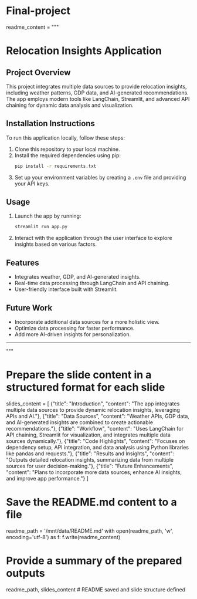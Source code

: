 # Final-project

readme_content = """
# Relocation Insights Application

## Project Overview
This project integrates multiple data sources to provide relocation insights, including weather patterns, GDP data, and AI-generated recommendations. The app employs modern tools like LangChain, Streamlit, and advanced API chaining for dynamic data analysis and visualization.

## Installation Instructions
To run this application locally, follow these steps:
1. Clone this repository to your local machine.
2. Install the required dependencies using pip:
    ```bash
    pip install -r requirements.txt
    ```
3. Set up your environment variables by creating a `.env` file and providing your API keys.

## Usage
1. Launch the app by running:
    ```bash
    streamlit run app.py
    ```
2. Interact with the application through the user interface to explore insights based on various factors.

## Features
- Integrates weather, GDP, and AI-generated insights.
- Real-time data processing through LangChain and API chaining.
- User-friendly interface built with Streamlit.

## Future Work
- Incorporate additional data sources for a more holistic view.
- Optimize data processing for faster performance.
- Add more AI-driven insights for personalization.

---
"""

# Prepare the slide content in a structured format for each slide
slides_content = [
    {"title": "Introduction", "content": "The app integrates multiple data sources to provide dynamic relocation insights, leveraging APIs and AI."},
    {"title": "Data Sources", "content": "Weather APIs, GDP data, and AI-generated insights are combined to create actionable recommendations."},
    {"title": "Workflow", "content": "Uses LangChain for API chaining, Streamlit for visualization, and integrates multiple data sources dynamically."},
    {"title": "Code Highlights", "content": "Focuses on dependency setup, API integration, and data analysis using Python libraries like pandas and requests."},
    {"title": "Results and Insights", "content": "Outputs detailed relocation insights, summarizing data from multiple sources for user decision-making."},
    {"title": "Future Enhancements", "content": "Plans to incorporate more data sources, enhance AI insights, and improve app performance."}
]

# Save the README.md content to a file
readme_path = '/mnt/data/README.md'
with open(readme_path, 'w', encoding='utf-8') as f:
    f.write(readme_content)

# Provide a summary of the prepared outputs
readme_path, slides_content  # README saved and slide structure defined


